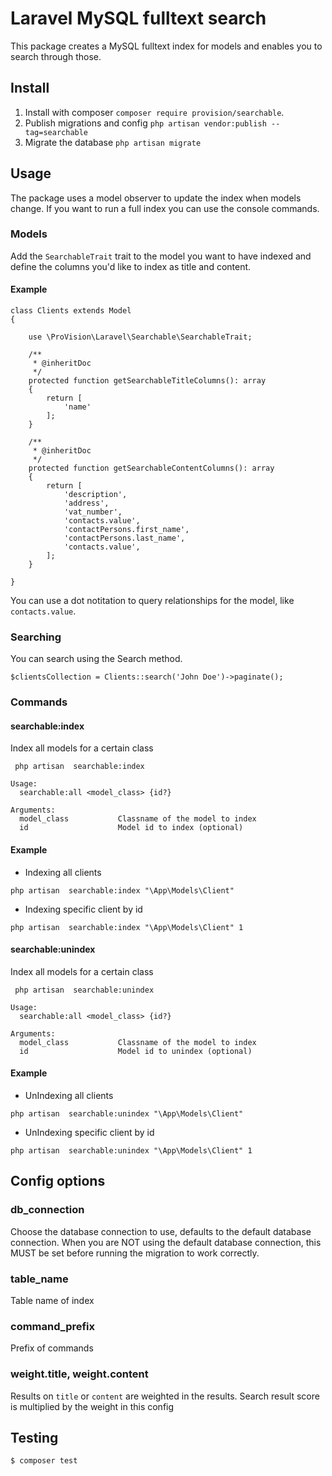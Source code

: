 # Laravel MySQL fulltext search

This package creates a MySQL fulltext index for models and enables you to search through those.

## Install

1. Install with composer ``composer require provision/searchable``.
2. Publish migrations and config ``php artisan vendor:publish --tag=searchable``
3. Migrate the database ``php artisan migrate``

## Usage

The package uses a model observer to update the index when models change. If you want to run a full index you can use the console commands.

### Models

Add the ``SearchableTrait`` trait to the model you want to have indexed and define the columns you'd like to index as title and content.

#### Example
```
class Clients extends Model
{

    use \ProVision\Laravel\Searchable\SearchableTrait;

    /**
     * @inheritDoc
     */
    protected function getSearchableTitleColumns(): array
    {
        return [
            'name'
        ];
    }

    /**
     * @inheritDoc
     */
    protected function getSearchableContentColumns(): array
    {
        return [
            'description',
            'address',
            'vat_number',
            'contacts.value',
            'contactPersons.first_name',
            'contactPersons.last_name',
            'contacts.value',
        ];
    }

}
```

You can use a dot notitation to query relationships for the model, like ``contacts.value``.


### Searching 

You can search using the Search method.

```
$clientsCollection = Clients::search('John Doe')->paginate();
```

### Commands


#### searchable:index

Index all models for a certain class
```
 php artisan  searchable:index
 
Usage:
  searchable:all <model_class> {id?}

Arguments:
  model_class           Classname of the model to index
  id                    Model id to index (optional)

```

#### Example

- Indexing all clients

``php artisan  searchable:index "\App\Models\Client"``
 
- Indexing specific client by id

``php artisan  searchable:index "\App\Models\Client" 1`` 

#### searchable:unindex

Index all models for a certain class
```
 php artisan  searchable:unindex
 
Usage:
  searchable:all <model_class> {id?}

Arguments:
  model_class           Classname of the model to index
  id                    Model id to unindex (optional)

```

#### Example

- UnIndexing all clients

``php artisan  searchable:unindex "\App\Models\Client"``
 
- UnIndexing specific client by id

``php artisan  searchable:unindex "\App\Models\Client" 1`` 

## Config options


### db_connection

Choose the database connection to use, defaults to the default database connection. When you are NOT using the default database connection, this MUST be set before running the migration to work correctly.

### table_name

Table name of index

### command_prefix

Prefix of commands
 
### weight.title, weight.content

Results on ``title`` or ``content`` are weighted in the results. Search result score is multiplied by the weight in this config 

## Testing

``` bash
$ composer test
```